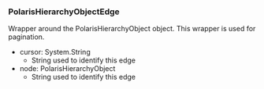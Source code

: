 ### PolarisHierarchyObjectEdge
Wrapper around the PolarisHierarchyObject object. This wrapper is used for pagination.

- cursor: System.String
  - String used to identify this edge
- node: PolarisHierarchyObject
  - String used to identify this edge
